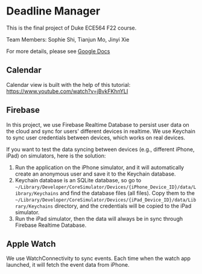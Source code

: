 # Deadline Manager

This is the final project of Duke ECE564 F22 course.

Team Members: Sophie Shi, Tianjun Mo, Jinyi Xie

For more details, please see [Google Docs](https://docs.google.com/document/d/1p4swxZ8kndHcXNgQTuRm10pHnKqNCB5oeElfsutgZBc/edit)

## Calendar

Calendar view is built with the help of this tutorial: https://www.youtube.com/watch?v=jBvkFKhnYLI

## Firebase

In this project, we use Firebase Realtime Database to persist user data on the cloud and sync for users' different devices in realtime. We use Keychain to sync user credentials between devices, which works on real devices.

If you want to test the data syncing between devices (e.g., different iPhone, iPad) on simulators, here is the solution:

1. Run the application on the iPhone simulator, and it will automatically create an anonymous user and save it to the Keychain database.
2. Keychain database is an SQLite database, so go to `~/Library/Developer/CoreSimulator/Devices/{iPhone_Device_ID}/data/Library/Keychains` and find the database files (all files). Copy them to the `~/Library/Developer/CoreSimulator/Devices/{iPad_Device_ID}/data/Library/Keychains` directory, and the credentials will be copied to the iPad simulator.
3. Run the iPad simulator, then the data will always be in sync through Firebase Realtime Database.

## Apple Watch

We use WatchConnectivity to sync events. Each time when the watch app launched, it will fetch the event data from iPhone.
